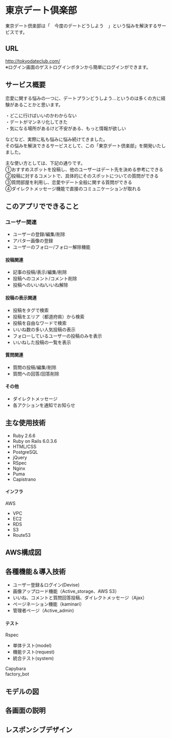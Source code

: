# 東京デート倶楽部

東京デート倶楽部は「　今度のデートどうしよう　」という悩みを解決するサービスです。


## URL
http://tokyodateclub.com/  
※ログイン画面のゲストログインボタンから簡単にログインができます。

## サービス概要 
恋愛に関する悩みの一つに、デートプランどうしよう…というのは多くの方に経験があることかと思います。    

・どこに行けばいいのかわからない  
・デートがマンネリ化してきた  
・気になる場所があるけど不安がある、もっと情報が欲しい 

などなど、実際に私も悩みに悩み続けてきました。  
その悩みを解決できるサービスとして、この「東京デート倶楽部」を開発いたしました。  

主な使い方としては、下記の通りです。  
①おすすめスポットを投稿し、他のユーザーはデート先を決める参考にできる  
②投稿に対するコメントで、具体的にそのスポットについての質問ができる  
③質問部屋を利用し、恋愛やデート全般に関する質問ができる  
④ダイレクトメッセージ機能で直接のコミュニケーションが取れる  

## このアプリでできること
### ユーザー関連
- ユーザーの登録/編集/削除
- アバター画像の登録
- ユーザーのフォロー/フォロー解除機能

#### 投稿関連
- 記事の投稿/表示/編集/削除
- 投稿へのコメント/コメント削除
- 投稿へのいいね/いいね解除

#### 投稿の表示関連
- 投稿をタグで検索
- 投稿をエリア（都道府県）から検索
- 投稿を自由なワードで検索
- いいね数の多い人気投稿の表示
- フォローしているユーザーの投稿のみを表示
- いいねした投稿の一覧を表示

#### 質問関連
- 質問の投稿/編集/削除
- 質問への回答/回答削除

#### その他
- ダイレクトメッセージ
- 各アクションを通知でお知らせ

## 主な使用技術
- Ruby 2.6.6
- Ruby on Rails 6.0.3.6
- HTML/CSS
- PostgreSQL
- jQuery
- RSpec
- Nginx
- Puma
- Capistrano

#### インフラ
AWS
- VPC
- EC2
- RDS
- S3
- Route53

## AWS構成図

## 各種機能＆導入技術
- ユーザー登録＆ログイン(Devise)
- 画像アップロード機能（Active_storage、AWS S3）
- いいね、コメントと質問回答投稿、ダイレクトメッセージ（Ajax）
- ページネーション機能（kaminari）
- 管理者ページ（Active_admin)


#### テスト
Rspec  
- 単体テスト(model)
- 機能テスト(request)
- 統合テスト(system)

Capybara  
factory_bot  

## モデルの図

## 各画面の説明

## レスポンシブデザイン
